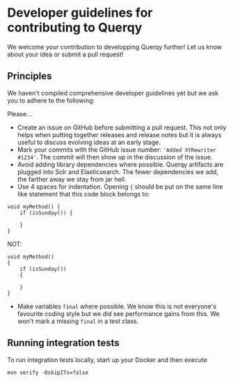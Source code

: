 # Developer guidelines for contributing to Querqy

We welcome your contribution to developping Querqy further! Let us know about your idea or submit a pull request!

## Principles

We haven't compiled comprehensive developer guidelines yet but we ask you to adhere to the following:

Please...

* Create an issue on GitHub before submitting a pull request. This not only helps when putting together releases and release notes 
  but it is always useful to discuss evolving ideas at an early stage.
* Mark your commits with the GitHub issue number: `'Added XYRewriter #1234'`. The commit will then show up in the discussion of the issue. 
* Avoid adding library dependencies where possible. Querqy artifacts are plugged into Solr and Elasticsearch. The fewer dependencies we add, the farther away
  we stay from jar hell.
* Use 4 spaces for indentation. Opening `{` should be put on the same line like statement that this code block belongs to:
```
void myMethod() {
    if (isSunday()) {
    
    }
}
```
NOT:
```
void myMethod() 
{
    if (isSunday()) 
    {
    
    }
}
```
* Make variables `final` where possible. We know this is not everyone's favourite coding style but we did see performance gains from this. 
  We won't mark a missing `final` in a test class.
  
## Running integration tests

To run integration tests locally, start up your Docker and then execute

`mvn verify -DskipITs=false`



